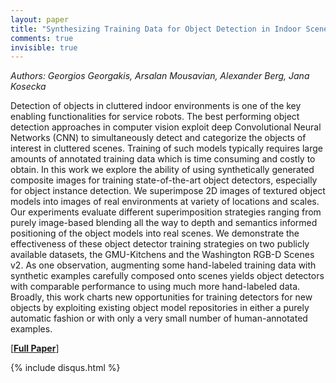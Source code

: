 ```yaml
---
layout: paper
title: "Synthesizing Training Data for Object Detection in Indoor Scenes"
comments: true
invisible: true
---
```


<p class="text-left"><i>Authors: Georgios Georgakis, Arsalan Mousavian, Alexander Berg, Jana Kosecka</i></p>

Detection of objects in cluttered indoor environments is one of the key enabling functionalities for service robots. The best performing  object detection approaches in computer vision exploit deep Convolutional Neural Networks (CNN) to simultaneously detect and categorize the objects of interest in cluttered scenes. Training of such models typically requires large amounts of annotated training data which is time consuming and costly to obtain. In this work we explore the ability of using synthetically generated composite images for training state-of-the-art object detectors, especially for object instance detection. We superimpose 2D images of textured object models into images of real environments at variety of locations and scales.  Our experiments evaluate different superimposition strategies ranging from purely image-based blending all the way to depth and semantics informed positioning of the object models into real scenes.  We demonstrate the effectiveness of these object detector training strategies on two publicly available datasets, the GMU-Kitchens and the Washington RGB-D Scenes v2. As one observation, augmenting some hand-labeled training data with synthetic examples carefully composed onto scenes yields object detectors with comparable performance to using much more hand-labeled data. Broadly, this work charts new opportunities for training detectors for new objects by exploiting existing object model repositories in either a purely automatic fashion or with only a very small number of human-annotated examples. 

[<b><a href="https://storage.googleapis.com/rss2017-papers/67.pdf">Full Paper</a></b>]

{% include disqus.html %}